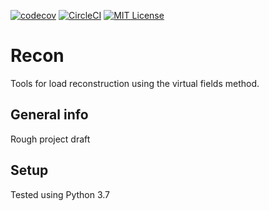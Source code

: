 
[![codecov](https://codecov.io/gh/PolymerGuy/recon/branch/master/graph/badge.svg)](https://codecov.io/gh/PolymerGuy/recon)
[![CircleCI](https://circleci.com/gh/PolymerGuy/recon.svg?style=svg&circle-token=badgeToken)](https://circleci.com/gh/PolymerGuy/recon)
[![MIT License][license-shield]][license-url]

# Recon
Tools for load reconstruction using the virtual fields method.

## General info
Rough project draft

## Setup
Tested using Python 3.7



[license-shield]: https://img.shields.io/badge/license-MIT-blue.svg?style=flat-square
[license-url]: https://choosealicense.com/licenses/mit